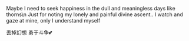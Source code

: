 Maybe I need to seek happiness in the dull and meaningless days like thorns\n
Just for noting my lonely and painful divine ascent..
I watch and gaze at mine, only I understand myself

丢掉幻想 勇于斗争💕

